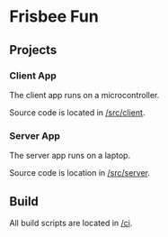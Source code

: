 # Frisbee Fun

## Projects

### Client App

The client app runs on a microcontroller.

Source code is located in [/src/client](/src/client).

### Server App

The server app runs on a laptop.

Source code is location in [/src/server](/src/server).

## Build

All build scripts are located in [/ci](/ci).
